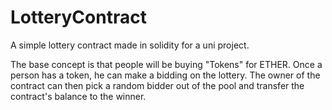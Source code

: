 # LotteryContract
A simple lottery contract made in solidity for a uni project.

The base concept is that people will be buying "Tokens" for ETHER. Once a person has a token, he can make a bidding on the lottery. The owner of the contract can then pick a random bidder out of the pool and transfer the contract's balance to the winner.
